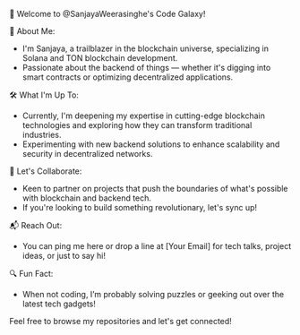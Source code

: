 🚀 Welcome to @SanjayaWeerasinghe's Code Galaxy!

🌟 About Me:
- I'm Sanjaya, a trailblazer in the blockchain universe, specializing in Solana and TON blockchain development.
- Passionate about the backend of things — whether it's digging into smart contracts or optimizing decentralized applications.

🛠️ What I'm Up To:
- Currently, I'm deepening my expertise in cutting-edge blockchain technologies and exploring how they can transform traditional industries.
- Experimenting with new backend solutions to enhance scalability and security in decentralized networks.

🤝 Let's Collaborate:
- Keen to partner on projects that push the boundaries of what's possible with blockchain and backend tech.
- If you're looking to build something revolutionary, let's sync up!

📬 Reach Out:
- You can ping me here or drop a line at [Your Email] for tech talks, project ideas, or just to say hi!

🔍 Fun Fact:
- When not coding, I’m probably solving puzzles or geeking out over the latest tech gadgets!

Feel free to browse my repositories and let's get connected!


